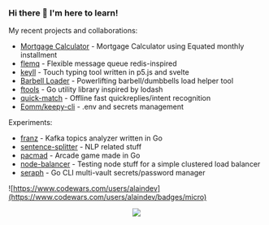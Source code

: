 ### Hi there 👋  I'm here to learn!

My recent projects and collaborations:
- [Mortgage Calculator](https://github.com/alainrk/mortgage) - Mortgage Calculator using Equated monthly installment
- [flemq](https://github.com/alainrk/flemq) - Flexible message queue redis-inspired
- [keyll](https://alainrk.github.io/keyll/) - Touch typing tool written in p5.js and svelte
- [Barbell Loader](https://github.com/alainrk/barbell-loader) - Powerlifting barbell/dumbbells load helper tool
- [ftools](https://github.com/alainrk/ftools) - Go utility library inspired by lodash
- [quick-match](https://github.com/alainrk/quick-match) - Offline fast quickreplies/intent recognition
- [Eomm/keepy-cli](https://github.com/Eomm/keepy-cli) - .env and secrets management

Experiments:
- [franz](https://github.com/alainrk/franz) - Kafka topics analyzer written in Go
- [sentence-splitter](https://github.com/alainrk/sentence-splitter) - NLP related stuff
- [pacmad](https://github.com/alainrk/pacmad) - Arcade game made in Go
- [node-balancer](https://github.com/alainrk/node-balancer) - Testing node stuff for a simple clustered load balancer
- [seraph](https://github.com/alainrk/seraph) - Go CLI multi-vault secrets/password manager


![https://www.codewars.com/users/alaindev](https://www.codewars.com/users/alaindev/badges/micro)

<p align="center">
  <a href="https://skillicons.dev">
    <img src="https://skillicons.dev/icons?i=go,nodejs,python,c,bash,p5js,docker,kubernetes,aws,kafka,nginx,github,vim,neovim" />
  </a>
</p>
